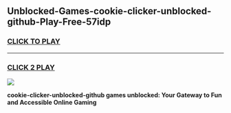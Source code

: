 
## Unblocked-Games-cookie-clicker-unblocked-github-Play-Free-57idp
<h3>
<a href="https://premium76.site?title=cookie-clicker-unblocked-github&ref=18A1">CLICK TO PLAY</a></h3>
<hr>

<h3>
<a href="https://premium76.site?title=cookie-clicker-unblocked-github&ref=18A1">CLICK 2 PLAY</a>
  
</h3>

<a href="https://premium76.site?title=cookie-clicker-unblocked-github&ref=18A1"><img src="https://clearcache.store/games.png"></a>


**cookie-clicker-unblocked-github games unblocked: Your Gateway to Fun and Accessible Online Gaming**
